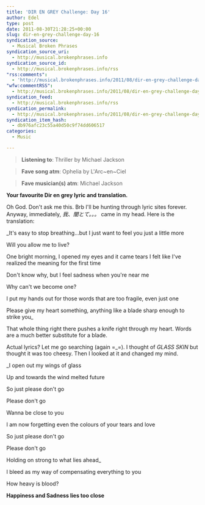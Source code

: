 ```yaml
---
title: 'DIR EN GREY Challenge: Day 16'
author: Edel
type: post
date: 2011-08-30T21:28:25+00:00
slug: dir-en-grey-challenge-day-16
syndication_source:
  - Musical Broken Phrases
syndication_source_uri:
  - http://musical.brokenphrases.info
syndication_source_id:
  - http://musical.brokenphrases.info/rss
"rss:comments":
  - 'http://musical.brokenphrases.info/2011/08/dir-en-grey-challenge-day-16/#comments'
"wfw:commentRSS":
  - http://musical.brokenphrases.info/2011/08/dir-en-grey-challenge-day-16/feed/
syndication_feed:
  - http://musical.brokenphrases.info/rss
syndication_permalink:
  - http://musical.brokenphrases.info/2011/08/dir-en-grey-challenge-day-16/
syndication_item_hash:
  - db976afc23c55a40d50c9f74dd606517
categories:
  - Music

---
```

> **Listening to**: Thriller by Michael Jackson
  
> **Fave song atm**: Ophelia by L'Arc~en~Ciel
  
> **Fave musician(s) atm**: Michael Jackson 

**Your favourite Dir en grey lyric and translation.**

Oh God. Don't ask me this. Brb I'll be hunting through lyric sites forever. Anyway, immediately, _我、闇とて。。。_ came in my head. Here is the translation:

_It's easy to stop breathing...but I just want to feel you just a little more
  
Will you allow me to live?
  
One bright morning, I opened my eyes and it came tears I felt like I've realized the meaning for the first time
  
Don't know why, but I feel sadness when you're near me
  
Why can't we become one?
  
I put my hands out for those words that are too fragile, even just one
  
Please give my heart something, anything like a blade sharp enough to strike you_

That whole thing right there pushes a knife right through my heart. Words are a much better substitute for a blade.

Actual lyrics? Let me go searching (again =_=). I thought of _GLASS SKIN_ but thought it was too cheesy. Then I looked at it and changed my mind.

_I open out my wings of glass
  
Up and towards the wind melted future
  
So just please don't go
  
Please don't go
  
Wanna be close to you
  
I am now forgetting even the colours of your tears and love
  
So just please don't go
  
Please don't go
  
Holding on strong to what lies ahead_

I bleed as my way of compensating everything to you
  
How heavy is blood?
  
**Happiness and Sadness lies too close**


